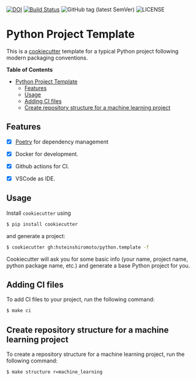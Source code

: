 [![DOI](https://zenodo.org/badge/580578142.svg)](https://zenodo.org/badge/latestdoi/580578142)
[![Build Status](https://github.com/hsteinshiromoto/python.template/actions/workflows/ci.yml/badge.svg)](https://github.com/hsteinshiromoto/python.template/actions/workflows/ci.yml)
![GitHub tag (latest SemVer)](https://img.shields.io/github/v/tag/hsteinshiromoto/python.template?style=flat)
![LICENSE](https://img.shields.io/badge/license-MIT-lightgrey.svg)


# Python Project Template

This is a [cookiecutter](https://github.com/audreyr/cookiecutter) template for a typical Python project following modern packaging conventions.

**Table of Contents**

- [Python Project Template](#python-project-template)
  - [Features](#features)
  - [Usage](#usage)
  - [Adding CI files](#adding-ci-files)
  - [Create repository structure for a machine learning project](#create-repository-structure-for-a-machine-learning-project)


## Features

* [x] [Poetry](https://poetry.eustace.io/) for dependency management
* [x] Docker for development.
* [x] Github actions for CI.
* [x] VSCode as IDE.


## Usage

Install `cookiecutter` using
```bash
$ pip install cookiecutter
```
and generate a project:

```bash
$ cookiecutter gh:hsteinshiromoto/python.template -f
```

Cookiecutter will ask you for some basic info (your name, project name, python package name, etc.) and generate a base Python project for you.

## Adding CI files

To add CI files to your project, run the following command:

```bash
$ make ci
```

## Create repository structure for a machine learning project

To create a repository structure for a machine learning project, run the following command:

```bash
$ make structure r=machine_learning
```